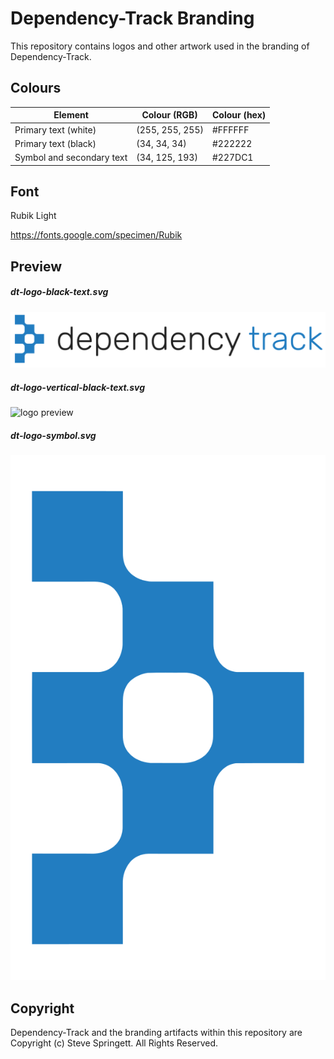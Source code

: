 
# Dependency-Track Branding

This repository contains logos and other artwork used in the branding of Dependency-Track.

## Colours

| Element                   | Colour (RGB)     | Colour (hex) |
| ------------------------- | ---------------- | ------------ |
| Primary text (white)      | (255, 255, 255)  | #FFFFFF      |
| Primary text (black)      | (34, 34, 34)     | #222222      |
| Symbol and secondary text | (34, 125, 193)   | #227DC1      |

## Font

Rubik Light

https://fonts.google.com/specimen/Rubik

## Preview 

##### dt-logo-black-text.svg
![logo preview](https://raw.githubusercontent.com/DependencyTrack/branding/master/dt-logo-black-text.svg?sanitize=true)

##### dt-logo-vertical-black-text.svg
![logo preview](https://raw.githubusercontent.com/DependencyTrack/branding/master/dt-logo-vertical-black-text?sanitize=true)

##### dt-logo-symbol.svg
![logo preview](https://raw.githubusercontent.com/DependencyTrack/branding/master/dt-logo-symbol.svg?sanitize=true)

## Copyright

Dependency-Track and the branding artifacts within this repository are Copyright (c) Steve Springett. All Rights Reserved.
